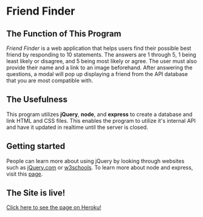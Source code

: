 # Friend Finder

## The Function of This Program
*Friend Finder* is a web application that helps users find their possible best friend by responding to 10 statements. The answers are 1 through 5, 1 being least likely or disagree, and 5 being most likely or agree. The user must also provide their name and a link to an image beforehand. After answering the questions, a modal will pop up displaying a friend from the API database that you are most compatible with.

## The Usefulness
This program utilizes **jQuery**, **node**, and **express** to create a database and link HTML and CSS files. This enables the program to utilize it's internal API and have it updated in realtime until the server is closed.


## Getting started
People can learn more about using jQuery by looking through websites such as [jQuery.com](https://www.jquery.com/) or [w3schools](https://www.w3schools.com/jquery/default.asp). To learn more about node and express, visit this [page](https://www.npmjs.com/package/express).


## The Site is live!
[Click here to see the page on Heroku!](https://marvie-c-solis-friend-finder.herokuapp.com/)